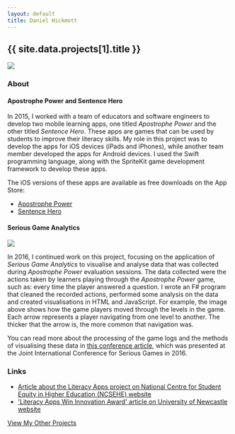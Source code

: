 ```yaml
---
layout: default
title: Daniel Hickmott
---
```


<div class="project-description">
    <h2>{{ site.data.projects[1].title }}</h2>
    <div class="row">
        <div class="col-md-4 offset-md-4">
            <img class = "img-fluid highlight-img border border-secondary" src = "{{ site.baseurl | append: '/projects/images/' | append: site.data.projects[1].imageFilePath }}">
        </div>
    </div>
    <h3>About</h3>
    <h4>Apostrophe Power and Sentence Hero</h4>
    <p>
        In 2015, I worked with a team of educators and software engineers to develop two mobile learning apps, one titled <em>Apostrophe Power</em> and the other titled <em>Sentence Hero</em>.
        These apps are games that can be used by students to improve their literacy skills.
        My role in this project was to develop the apps for iOS devices (iPads and iPhones), while another team member developed the apps for Android devices.
        I used the Swift programming language, along with the SpriteKit game development framework to develop these apps.
    </p>
    <p>The iOS versions of these apps are available as free downloads on the App Store:</p>
    <ul>
        <li><a href="http://hckmd.com/AP" target="_blank" class="text-info">Apostrophe Power</a></li>
        <li><a href="http://hckmd.com/SH" target="_blank" class="text-info">Sentence Hero</a></li>
    </ul>
    <h4>Serious Game Analytics</h4>
    <div class="row">
        <div class="col-md-4 offset-md-4 my-3">
            <img class = "img-fluid project-img border border-secondary" src = "{{ site.baseurl | append: '/projects/images/serious_games_analytics.png' }}">
        </div>
    </div>
    <p>
        In 2016, I continued work on this project, focusing on the application of <em>Serious Game Analytics</em> to visualise and analyse data that was collected during <em>Apostrophe Power</em> evaluation sessions. 
        The data collected were the actions taken by learners playing through the <em>Apostrophe Power</em> game, such as: every time the player answered a question.
        I wrote an F# program that cleaned the recorded actions, performed some analysis on the data and created visualisations in HTML and JavaScript.
        For example, the image above shows how the game players moved through the levels in the game. 
        Each arrow represents a player navigating from one level to another. 
        The thicker that the arrow is, the more common that navigation was.
    </p>
    <p>
        You can read more about the processing of the game logs and the methods of visualising these data in <a href="{{ site.baseurl | append: '/publications/serious-game-analytics.png' }}" target="_blank" class="text-info">this conference article</a>, which was presented at the Joint International Conference for Serious Games in 2016.
    </p>
    <h3>Links</h3>
    <ul>
        <li>
            <a href="https://www.ncsehe.edu.au/project/literacy-app-m-learning-tool-low-ses-undergraduate-students/" class="text-info" target="_blank">Article about the Literacy Apps project on National Centre for Student Equity in Higher Education (NCSEHE) website</a>
        </li>
        <li>
            <a href="https://www.newcastle.edu.au/newsroom/faculty-of-education-and-arts/literacy-apps-win-innovation-award" class="text-info" target="_blank">&#39;Literacy Apps Win Innovation Award&#39; article on University of Newcastle website</a>
        </li>
    </ul>
    <a href="{{ site.baseurl | append: '/projects/' }}" class="btn btn-sm btn-info float-right">
        View My Other Projects
        <i class="fa fa-list project-icon"></i>
    </a>
</div>